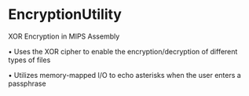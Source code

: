 # EncryptionUtility
XOR Encryption in MIPS Assembly

• Uses the XOR cipher to enable the encryption/decryption of different types of files

• Utilizes memory-mapped I/O to echo asterisks when the user enters a passphrase
